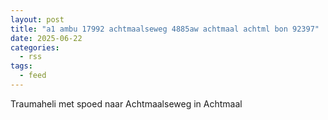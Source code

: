 ```yaml
---
layout: post
title: "a1 ambu 17992 achtmaalseweg 4885aw achtmaal achtml bon 92397"
date: 2025-06-22
categories: 
  - rss
tags: 
  - feed
---
```


Traumaheli met spoed naar Achtmaalseweg in Achtmaal
